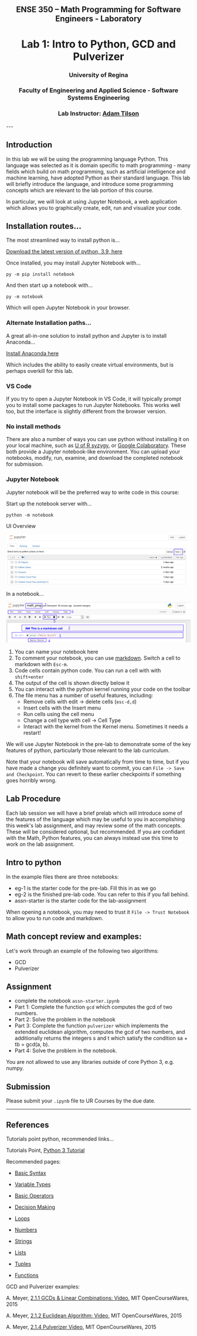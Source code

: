 <center>

## ENSE 350 – Math Programming for Software Engineers - Laboratory

# Lab 1: Intro to Python, GCD and Pulverizer

### University of Regina
### Faculty of Engineering and Applied Science - Software Systems Engineering

### Lab Instructor: [Adam Tilson](mailto:Adam.Tilson@uregina.ca)
</center>
---

## Introduction

In this lab we will be using the programming language Python. This language was selected as it is domain specific to math programming - many fields which build on math programming, such as artificial intelligence and machine learning, have adopted Python as their standard language. This lab will briefly introduce the language, and introduce some programming concepts which are relevant to the lab portion of this course. 

In particular, we will look at using Jupyter Notebook, a web application which allows you to graphically create, edit, run and visualize your code.

## Installation routes...

The most streamlined way to install python is...

[Download the latest version of python, 3.9, here](https://www.python.org/downloads/)

Once installed, you may install Jupyter Notebook with...

```
py -m pip install notebook
```

And then start up a notebook with...

```
py -m notebook
```

Which will open Jupyter Notebook in your browser.

### Alternate Installation paths...

A great all-in-one solution to install python and Jupyter is to install Anaconda...

[Install Anaconda here](https://www.anaconda.com/products/individual)

Which includes the ability to easily create virtual environments, but is perhaps overkill for this lab.

### VS Code

If you try to open a Jupyter Notebook in VS Code, it will typically prompt you to install some packages to run Jupyter Notebooks. This works well too, but the interface is slightly different from the browser version.

### No install methods

There are also a number of ways you can use python without installing it on your local machine, such as [U of R syzygy](https://uregina.syzygy.ca/), or [Google Colaboratory](https://colab.research.google.com/). These both provide a Jupyter notebook-like environment. You can upload your notebooks, modify, run, examine, and download the completed notebook for submission.

### Jupyter Notebook

Jupyter notebook will be the preferred way to write code in this course:

Start up the notebook server with...

```
python -m notebook
```

UI Overview

![jupyter launcher](res/jupyter.png "jupyter launcher")

In a notebook...

![jupyter in notebook](res/jupyter-in-notebook.png "jupyter in notebook")

1. You can name your notebook here
2. To comment your notebook, you can use [markdown](https://github.com/adam-p/markdown-here/wiki/Markdown-Cheatsheet). Switch a cell to markdown with `Esc-m`.
3. Code cells contain python code. You can run a cell with with `shift+enter`
4. The output of the cell is shown directly below it
5. You can interact with the python kernel running your code on the toolbar
6. The file menu has a number of useful features, including:
   - Remove cells with edit -> delete cells (`esc-d,d`)
   - Insert cells with the Insert menu
   - Run cells using the cell menu
   - Change a cell type with cell -> Cell Type
   - Interact with the kernel from the Kernel menu. Sometimes it needs a restart!

We will use Jupyter Notebook in the pre-lab to demonstrate some of the key features of python, particularly those relevant to the lab curriculum.

Note that your notebook will save automatically from time to time, but if you have made a change you definitely want to commit, you can `File -> Save and Checkpoint`. You can revert to these earlier checkpoints if something goes horribly wrong.

## Lab Procedure

Each lab session we will have a brief prelab which will introduce some of the features of the language which may be useful to you in accomplishing this week's lab assignment, and may review some of the math concepts. These will be considered optional, but recommended. If you are confidant with the Math, Python features, you can always instead use this time to work on the lab assignment.

## Intro to python

In the example files there are three notebooks:
- eg-1 is the starter code for the pre-lab. Fill this in as we go
- eg-2 is the finished pre-lab code. You can refer to this if you fall behind.
- assn-starter is the starter code for the lab-assignment

When opening a notebook, you may need to trust it `File -> Trust Notebook` to allow you to run code and markdown.

## Math concept review and examples:
Let's work through an example of the following two algorithms:
- GCD
- Pulverizer

## Assignment

- complete the notebook `assn-starter.ipynb`
- Part 1: Complete the function `gcd` which computes the gcd of two numbers.
- Part 2: Solve the problem in the notebook
- Part 3: Complete the function `pulverizer` which implements the extended euclidean algorithm, computes the gcd of two numbers, and additionally returns the integers s and t which satisfy the condition sa + tb = gcd(a, b).
- Part 4: Solve the problem in the notebook.

You are not allowed to use any libraries outside of core Python 3, e.g. numpy.

## Submission

Please submit your `.ipynb` file to UR Courses by the due date.

---

## References

Tutorials point python, recommended links...

Tutorials Point, [Python 3 Tutorial](https://www.tutorialspoint.com/python3/index.htm)

Recommended pages:

- [Basic Syntax](https://www.tutorialspoint.com/python3/python_basic_syntax.htm)

- [Variable Types](https://www.tutorialspoint.com/python3/python_variable_types.htm)

- [Basic Operators](https://www.tutorialspoint.com/python3/python_basic_operators.htm)

- [Decision Making](https://www.tutorialspoint.com/python3/python_decision_making.htm)

- [Loops](https://www.tutorialspoint.com/python3/python_loops.htm)

- [Numbers](https://www.tutorialspoint.com/python3/python_numbers.htm)

- [Strings](https://www.tutorialspoint.com/python3/python_strings.htm)

- [Lists](https://www.tutorialspoint.com/python3/python_lists.htm)

- [Tuples](https://www.tutorialspoint.com/python3/python_tuples.htm)

- [Functions](https://www.tutorialspoint.com/python3/python_functions.htm)

GCD and Pulverizer examples:

A. Meyer, [2.1.1 GCDs & Linear Combinations: Video](https://www.youtube.com/watch?v=et3FOZdI6pk&list=PLUl4u3cNGP60UlabZBeeqOuoLuj_KNphQ&index=35), MIT OpenCourseWares, 2015

A. Meyer, [2.1.2 Euclidean Algorithm: Video](https://www.youtube.com/watch?v=dW0f62lcCLE&list=PLUl4u3cNGP60UlabZBeeqOuoLuj_KNphQ&index=36), MIT OpenCourseWares, 2015

A. Meyer, [2.1.4 Pulverizer Video](https://www.youtube.com/watch?v=yzKPotFLfsc&list=PLUl4u3cNGP60UlabZBeeqOuoLuj_KNphQ&index=37), MIT OpenCourseWares, 2015
